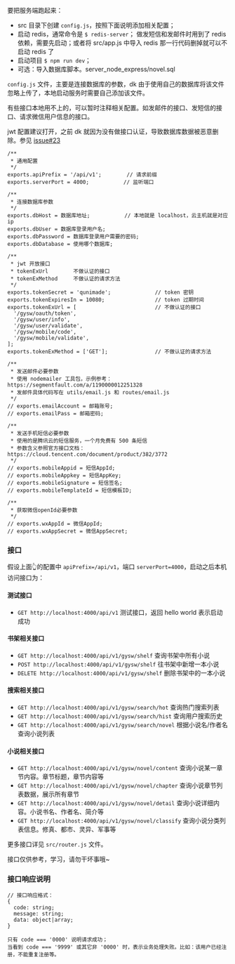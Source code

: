 要把服务端跑起来：

- src 目录下创建 `config.js`，按照下面说明添加相关配置；
- 启动 redis，通常命令是 `$ redis-server`；
  做发短信和发邮件时用到了 redis 依赖，需要先启动；或者将 src/app.js 中导入 redis 那一行代码删掉就可以不启动 redis 了
- 启动项目 `$ npm run dev`；
- 可选：导入数据库脚本。server_node_express/novel.sql

`config.js` 文件，主要是连接数据库的参数，dk 由于使用自己的数据库将该文件忽略上传了，本地启动服务时需要自己添加该文件。

有些接口本地用不上的，可以暂时注释相关配置。如发邮件的接口、发短信的接口、请求微信用户信息的接口。

jwt 配置建议打开，之前 dk 就因为没有做接口认证，导致数据库数据被恶意删除。参见 [issue#23](https://github.com/dkvirus/py-novel/issues/23)

```
/**
 * 通用配置
 */
exports.apiPrefix = '/api/v1';        // 请求前缀
exports.serverPort = 4000;           // 监听端口

/**
 * 连接数据库参数
 */
exports.dbHost = 数据库地址;           // 本地就是 localhost，云主机就是对应 ip
exports.dbUser = 数据库登录用户名;
exports.dbPassword = 数据库登录用户需要的密码;
exports.dbDatabase = 使用哪个数据库;

/**
 * jwt 开放接口
 * tokenExUrl        不做认证的接口
 * tokenExMethod     不做认证的请求方法
 */
exports.tokenSecret = 'qunimade';              // token 密钥
exports.tokenExpiresIn = 10080;                // token 过期时间
exports.tokenExUrl = [                         // 不做认证的接口
  '/gysw/oauth/token',        
  '/gysw/user/info',
  '/gysw/user/validate',
  '/gysw/mobile/code',
  '/gysw/mobile/validate',
];
exports.tokenExMethod = ['GET'];               // 不做认证的请求方法

/**
 * 发送邮件必要参数
 * 使用 nodemailer 工具包，示例参考：https://segmentfault.com/a/1190000012251328
 * 发邮件具体代码写在 utils/email.js 和 routes/email.js
 */
// exports.emailAccount = 邮箱账号;
// exports.emailPass = 邮箱密码;

/**
 * 发送手机短信必要参数
 * 使用的是腾讯云的短信服务，一个月免费有 500 条短信
 * 参数含义参照官方接口文档：https://cloud.tencent.com/document/product/382/3772
 */
// exports.mobileAppid = 短信AppId;
// exports.mobileAppkey = 短信AppKey;
// exports.mobileSignature = 短信签名;                                
// exports.mobileTemplateId = 短信模板ID;          

/**
 * 获取微信openId必要参数
 */
// exports.wxAppId = 微信AppId;                          
// exports.wxAppSecret = 微信AppSecret;       
```

### 接口

假设上面👆的配置中 `apiPrefix=/api/v1`，端口 `serverPort=4000`，启动之后本机访问接口为：

#### 测试接口

- `GET http://localhost:4000/api/v1` 测试接口，返回 hello world 表示启动成功 

#### 书架相关接口

- `GET http://localhost:4000/api/v1/gysw/shelf` 查询书架中所有小说
- `POST http://localhost:4000/api/v1/gysw/shelf` 往书架中新增一本小说
- `DELETE http://localhost:4000/api/v1/gysw/shelf` 删除书架中的一本小说

#### 搜索相关接口

- `GET http://localhost:4000/api/v1/gysw/search/hot` 查询热门搜索列表
- `GET http://localhost:4000/api/v1/gysw/search/hist` 查询用户搜索历史
- `GET http://localhost:4000/api/v1/gysw/search/novel` 根据小说名/作者名查询小说列表

#### 小说相关接口

- `GET http://localhost:4000/api/v1/gysw/novel/content` 查询小说某一章节内容。章节标题，章节内容等
- `GET http://localhost:4000/api/v1/gysw/novel/chapter` 查询小说章节列表数据，展示所有章节
- `GET http://localhost:4000/api/v1/gysw/novel/detail`  查询小说详细内容。小说书名、作者名、简介等
- `GET http://localhost:4000/api/v1/gysw/novel/classify`  查询小说分类列表信息。修真、都市、灵异、军事等

更多接口详见 `src/router.js` 文件。

接口仅供参考，学习，请勿干坏事哦~

### 接口响应说明

```
// 接口响应格式：
{
  code: string;
  message: string;
  data: object|array;
}

只有 code === '0000' 说明请求成功；
当看到 code === '9999' 或其它非 '0000' 时，表示业务处理失败。比如：该用户已经注册，不能重复注册等。
```